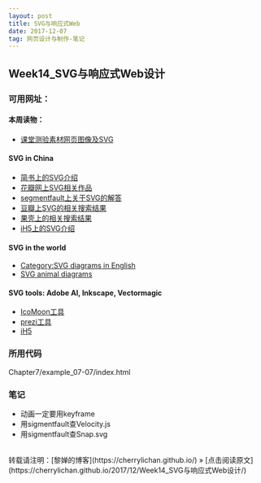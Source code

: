 ```yaml
---
layout: post
title: SVG与响应式Web
date: 2017-12-07
tag: 网页设计与制作-笔记
--- 
```

## Week14_SVG与响应式Web设计

### 可用网址：

#### **本周读物：**
- [课堂测验素材网页图像及SVG](http://e.nfu.edu.cn/pluginfile.php/1892/course/section/104/week14_book_materials.pdf)

#### **SVG in China**
- [简书上的SVG介绍](http://www.jianshu.com/search?q=svg&page=1&type=note)
- [花瓣网上SVG相关作品](https://huaban.com/search/?q=svg)
- [segmentfault上关于SVG的解答](https://segmentfault.com/search?q=svg)
- [豆瓣上SVG的相关搜索结果](https://www.douban.com/search?q=svg)
- [果壳上的相关搜索结果](https://www.guokr.com/search/all/?wd=svg)
- [iH5上的SVG介绍](http://doc.ih5.cn/docs/ih5%E5%B7%A5%E5%85%B7%E6%89%8B%E5%86%8C/%E5%8A%A8%E7%94%BB%E7%BB%84%E4%BB%B6/svg/)

#### **SVG in the world**
- [Category:SVG diagrams in English](https://commons.wikimedia.org/wiki/Category:SVG_diagrams_in_English)
- [SVG animal diagrams](https://commons.wikimedia.org/wiki/SVG_animal_diagrams)

#### **SVG tools: Adobe AI, Inkscape, Vectormagic**
- [IcoMoon工具](https://icomoon.io/)
- [prezi工具](https://prezi.com/gallery/)
- [iH5](http://www.ih5.cn/general-worktable/table/case/edit)

### 所用代码

Chapter7/example_07-07/index.html

### 笔记
- 动画一定要用keyframe
- 用sigmentfault查Velocity.js
- 用sigmentfault查Snap.svg

<br>
转载请注明：[黎婵的博客](https://cherrylichan.github.io/) » [点击阅读原文](https://cherrylichan.github.io/2017/12/Week14_SVG与响应式Web设计/)


